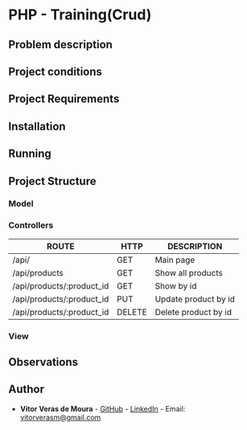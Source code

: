 # PHP - Training(Crud)

## Problem description

## Project conditions

## Project Requirements

## Installation

## Running

## Project Structure

### Model

### Controllers

|          ROUTE            |       HTTP        |      DESCRIPTION      | 
| ------------------------- | ----------------- | --------------------- | 
| /api/                     |       GET         | Main page             | 
| /api/products             |       GET         | Show all products     | 
| /api/products/:product_id |       GET         | Show by id            | 
| /api/products/:product_id |       PUT         | Update product by id  |    
| /api/products/:product_id |       DELETE      | Delete product by id  |

### View

## Observations


## Author

* **Vitor Veras de Moura** - [GitHub](https://github.com/vitor-veras) - [LinkedIn](linkedinaqui) - Email: vitorverasm@gmail.com
